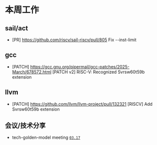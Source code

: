 # 本周工作

## sail/act

- \[PR\] <https://github.com/riscv/sail-riscv/pull/805> Fix --inst-limit

## gcc

- \[PATCH\] <https://gcc.gnu.org/pipermail/gcc-patches/2025-March/678572.html> \[PATCH v2\] RISC-V: Recognized Svrsw60t59b extension

## llvm

- \[PATCH\] <https://github.com/llvm/llvm-project/pull/132321> \[RISCV\] Add Svrsw60t59b extension

## 会议/技术分享

- tech-golden-model meeting [`03.17`](https://docs.google.com/document/d/1f9ihMT8vcmgijmvebMiHttwSbw9eY_MKkR9ea3CNFCg)
